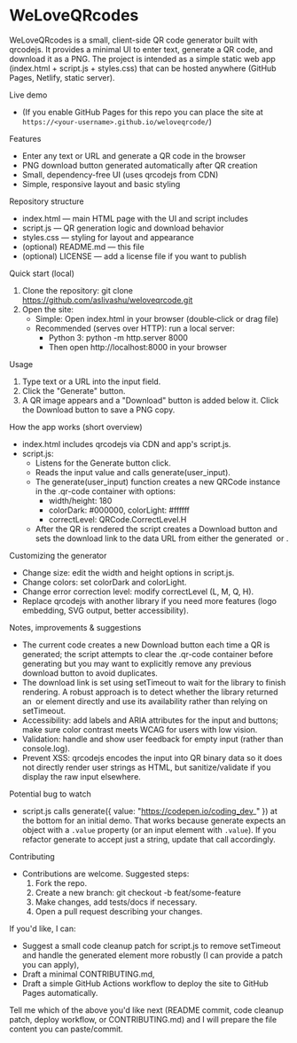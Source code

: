 # WeLoveQRcodes

WeLoveQRcodes is a small, client-side QR code generator built with qrcodejs. It provides a minimal UI to enter text, generate a QR code, and download it as a PNG. The project is intended as a simple static web app (index.html + script.js + styles.css) that can be hosted anywhere (GitHub Pages, Netlify, static server).

Live demo
- (If you enable GitHub Pages for this repo you can place the site at `https://<your-username>.github.io/weloveqrcode/`)

Features
- Enter any text or URL and generate a QR code in the browser
- PNG download button generated automatically after QR creation
- Small, dependency-free UI (uses qrcodejs from CDN)
- Simple, responsive layout and basic styling

Repository structure
- index.html — main HTML page with the UI and script includes
- script.js — QR generation logic and download behavior
- styles.css — styling for layout and appearance
- (optional) README.md — this file
- (optional) LICENSE — add a license file if you want to publish

Quick start (local)
1. Clone the repository:
   git clone https://github.com/aslivashu/weloveqrcode.git
2. Open the site:
   - Simple: Open index.html in your browser (double‑click or drag file)
   - Recommended (serves over HTTP): run a local server:
     - Python 3: python -m http.server 8000
     - Then open http://localhost:8000 in your browser

Usage
1. Type text or a URL into the input field.
2. Click the "Generate" button.
3. A QR image appears and a "Download" button is added below it. Click the Download button to save a PNG copy.

How the app works (short overview)
- index.html includes qrcodejs via CDN and app's script.js.
- script.js:
  - Listens for the Generate button click.
  - Reads the input value and calls generate(user_input).
  - The generate(user_input) function creates a new QRCode instance in the .qr-code container with options:
    - width/height: 180
    - colorDark: #000000, colorLight: #ffffff
    - correctLevel: QRCode.CorrectLevel.H
  - After the QR is rendered the script creates a Download button and sets the download link to the data URL from either the generated <img> or <canvas>.

Customizing the generator
- Change size: edit the width and height options in script.js.
- Change colors: set colorDark and colorLight.
- Change error correction level: modify correctLevel (L, M, Q, H).
- Replace qrcodejs with another library if you need more features (logo embedding, SVG output, better accessibility).

Notes, improvements & suggestions
- The current code creates a new Download button each time a QR is generated; the script attempts to clear the .qr-code container before generating but you may want to explicitly remove any previous download button to avoid duplicates.
- The download link is set using setTimeout to wait for the library to finish rendering. A robust approach is to detect whether the library returned an <img> or <canvas> element directly and use its availability rather than relying on setTimeout.
- Accessibility: add labels and ARIA attributes for the input and buttons; make sure color contrast meets WCAG for users with low vision.
- Validation: handle and show user feedback for empty input (rather than console.log).
- Prevent XSS: qrcodejs encodes the input into QR binary data so it does not directly render user strings as HTML, but sanitize/validate if you display the raw input elsewhere.

Potential bug to watch
- script.js calls generate({ value: "https://codepen.io/coding_dev_" }) at the bottom for an initial demo. That works because generate expects an object with a `.value` property (or an input element with `.value`). If you refactor generate to accept just a string, update that call accordingly.

Contributing
- Contributions are welcome. Suggested steps:
  1. Fork the repo.
  2. Create a new branch: git checkout -b feat/some-feature
  3. Make changes, add tests/docs if necessary.
  4. Open a pull request describing your changes.




If you'd like, I can:
- Suggest a small code cleanup patch for script.js to remove setTimeout and handle the generated element more robustly (I can provide a patch you can apply),
- Draft a minimal CONTRIBUTING.md,
- Draft a simple GitHub Actions workflow to deploy the site to GitHub Pages automatically.

Tell me which of the above you'd like next (README commit, code cleanup patch, deploy workflow, or CONTRIBUTING.md) and I will prepare the file content you can paste/commit.  
